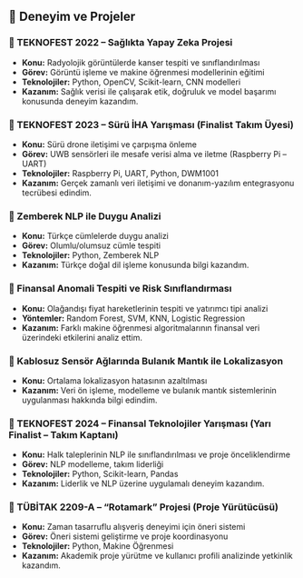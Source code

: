 ## 💼 Deneyim ve Projeler

### 🔹 TEKNOFEST 2022 – Sağlıkta Yapay Zeka Projesi
- **Konu:** Radyolojik görüntülerde kanser tespiti ve sınıflandırılması  
- **Görev:** Görüntü işleme ve makine öğrenmesi modellerinin eğitimi  
- **Teknolojiler:** Python, OpenCV, Scikit-learn, CNN modelleri  
- **Kazanım:** Sağlık verisi ile çalışarak etik, doğruluk ve model başarımı konusunda deneyim kazandım.

### 🔹 TEKNOFEST 2023 – Sürü İHA Yarışması (Finalist Takım Üyesi)
- **Konu:** Sürü drone iletişimi ve çarpışma önleme  
- **Görev:** UWB sensörleri ile mesafe verisi alma ve iletme (Raspberry Pi – UART)  
- **Teknolojiler:** Raspberry Pi, UART, Python, DWM1001  
- **Kazanım:** Gerçek zamanlı veri iletişimi ve donanım-yazılım entegrasyonu tecrübesi edindim.

### 🔹 Zemberek NLP ile Duygu Analizi
- **Konu:** Türkçe cümlelerde duygu analizi  
- **Görev:** Olumlu/olumsuz cümle tespiti  
- **Teknolojiler:** Python, Zemberek NLP  
- **Kazanım:** Türkçe doğal dil işleme konusunda bilgi kazandım.

### 🔹 Finansal Anomali Tespiti ve Risk Sınıflandırması
- **Konu:** Olağandışı fiyat hareketlerinin tespiti ve yatırımcı tipi analizi  
- **Yöntemler:** Random Forest, SVM, KNN, Logistic Regression  
- **Kazanım:** Farklı makine öğrenmesi algoritmalarının finansal veri üzerindeki etkilerini analiz ettim.

### 🔹 Kablosuz Sensör Ağlarında Bulanık Mantık ile Lokalizasyon
- **Konu:** Ortalama lokalizasyon hatasının azaltılması  
- **Kazanım:** Veri ön işleme, modelleme ve bulanık mantık sistemlerinin uygulanması hakkında bilgi edindim.

### 🔹 TEKNOFEST 2024 – Finansal Teknolojiler Yarışması (Yarı Finalist – Takım Kaptanı)
- **Konu:** Halk taleplerinin NLP ile sınıflandırılması ve proje önceliklendirme  
- **Görev:** NLP modelleme, takım liderliği  
- **Teknolojiler:** Python, Scikit-learn, Pandas  
- **Kazanım:** Liderlik ve NLP üzerine uygulamalı deneyim kazandım.

### 🔹 TÜBİTAK 2209-A – “Rotamark” Projesi (Proje Yürütücüsü)
- **Konu:** Zaman tasarruflu alışveriş deneyimi için öneri sistemi  
- **Görev:** Öneri sistemi geliştirme ve proje koordinasyonu  
- **Teknolojiler:** Python, Makine Öğrenmesi  
- **Kazanım:** Akademik proje yürütme ve kullanıcı profili analizinde yetkinlik kazandım.
